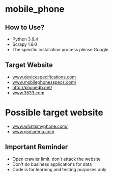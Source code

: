 # mobile_phone

## How to Use?

- Python 3.6.4 
- Scrapy 1.6.0
- The specific installation process please Google

## Target Website

- www.devicespecifications.com
- www.mobilephonesspecs.com/
- http://phonedb.net/
- www.3533.com

# Possible target website

- www.whatismyphone.com/
- www.gsmarena.com

## Important Reminder

- Open crawler limit, don't attack the website
- Don't do business applications for data
- Code is for learning and testing purposes only
